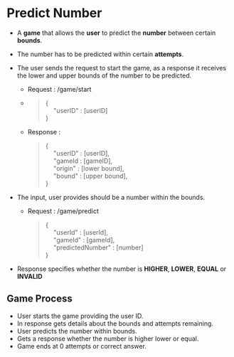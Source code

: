 # Predict Number

+ A **game** that allows the **user** to predict the **number** between certain
  **bounds**.
+ The number has to be predicted within certain **attempts**.
+ The user sends the request to start the game, as a response it receives the lower and upper bounds of the number to be predicted.
    + Request : /game/start
    + > {  
      &emsp; "userID" : [userID]  
      }
    + Response :  
      > {  
      &emsp; "userID" : [userID],  
      &emsp; "gameId : [gameID],  
      &emsp; "origin" : [lower bound],  
      &emsp; "bound" : [upper bound],	 
      }

+ The input, user provides should be a number within the bounds.
    + Request : /game/predict<br>
      > {  
      &emsp; "userId" : [userId],  
      &emsp; "gameId" : [gameId],  
      &emsp; "predictedNumber" : [number]  
      }
+ Response specifies whether the number is **HIGHER**, **LOWER**, **EQUAL** or **INVALID** 

## Game Process
+ User starts the game providing the user ID.
+ In response gets details about the bounds and attempts remaining.
+ User predicts the number within bounds.
+ Gets a response whether the number is higher lower or equal.
+ Game ends at 0 attempts or correct answer.
